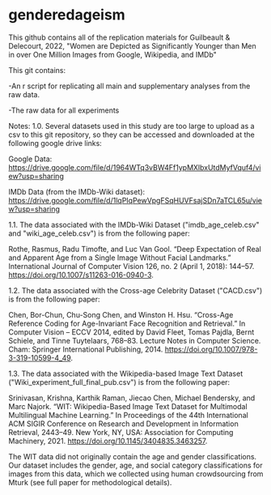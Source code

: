 # genderedageism

This github contains all of the replication materials for Guilbeault & Delecourt, 2022, "Women are Depicted as Significantly Younger than Men in over One Million Images from Google, Wikipedia, and IMDb"

This git contains: 

-An r script for replicating all main and supplementary analyses from the raw data. 

-The raw data for all experiments

Notes: 
1.0. Several datasets used in this study are too large to upload as a csv to this git repository, so they can be accessed and downloaded at the following google drive links: 

Google Data: 
https://drive.google.com/file/d/1964WTq3vBW4Ff1ypMXlbxUtdMyfVquf4/view?usp=sharing

IMDb Data (from the IMDb-Wiki dataset): 
https://drive.google.com/file/d/1lqPIqPewVpgFSqHUVFsajSDn7aTCL65u/view?usp=sharing

1.1. The data associated with the IMDb-Wiki Dataset ("imdb_age_celeb.csv" and "wiki_age_celeb.csv") is from the following paper: 

Rothe, Rasmus, Radu Timofte, and Luc Van Gool. “Deep Expectation of Real and Apparent Age from a Single Image Without Facial Landmarks.” International Journal of Computer Vision 126, no. 2 (April 1, 2018): 144–57. https://doi.org/10.1007/s11263-016-0940-3.

1.2. The data associated with the Cross-age Celebrity Dataset ("CACD.csv") is from the following paper: 

Chen, Bor-Chun, Chu-Song Chen, and Winston H. Hsu. “Cross-Age Reference Coding for Age-Invariant Face Recognition and Retrieval.” In Computer Vision – ECCV 2014, edited by David Fleet, Tomas Pajdla, Bernt Schiele, and Tinne Tuytelaars, 768–83. Lecture Notes in Computer Science. Cham: Springer International Publishing, 2014. https://doi.org/10.1007/978-3-319-10599-4_49.

1.3. The data associated with the Wikipedia-based Image Text Dataset ("Wiki_experiment_full_final_pub.csv") is from the following paper: 

Srinivasan, Krishna, Karthik Raman, Jiecao Chen, Michael Bendersky, and Marc Najork. “WIT: Wikipedia-Based Image Text Dataset for Multimodal Multilingual Machine Learning.” In Proceedings of the 44th International ACM SIGIR Conference on Research and Development in Information Retrieval, 2443–49. New York, NY, USA: Association for Computing Machinery, 2021. https://doi.org/10.1145/3404835.3463257.

The WIT data did not originally contain the age and gender classifications. Our dataset includes the gender, age, and social category classifications for images from this data, which we collected using human crowdsourcing from Mturk (see full paper for methodological details). 

